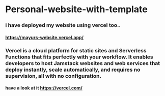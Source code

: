 # Personal-website-with-template


### i have deployed my website using vercel too..

#### https://mayurs-website.vercel.app/

### Vercel is a cloud platform for static sites and Serverless Functions that fits perfectly with your workflow. It enables developers to host Jamstack websites and web services that deploy instantly, scale automatically, and requires no supervision, all with no configuration.

#### have a look at it https://vercel.com/
